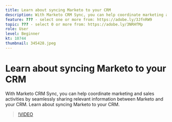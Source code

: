 ```yaml
---
title: Learn about syncing Marketo to your CRM
description: With Marketo CRM Sync, you can help coordinate marketing and sales activities by seamlessly sharing relevant information between Marketo and your CRM. Learn ab… (Descriptions should be between 60 and 160 characters)
feature: ??? - select one or more from: https://adobe.ly/3JfnRW9
topic: ??? - select 0 or more from: https://adobe.ly/3NRHfMp
role: User
level: Beginner
kt: 10744
thumbnail: 345428.jpeg
---
```


# Learn about syncing Marketo to your CRM

With Marketo CRM Sync, you can help coordinate marketing and sales activities by seamlessly sharing relevant information between Marketo and your CRM. Learn about syncing Marketo to your CRM.

>[!VIDEO](https://video.tv.adobe.com/v/345428/?quality=12&learn=on)
